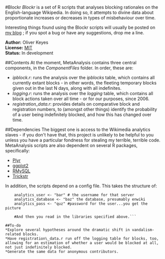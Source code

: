 #Blockr
_Blockr_ is a set of R scripts that analyses blocking rationales on the English-language Wikipedia. In doing so, it attempts to divine data about proportionate increases or decreases in types of misbehaviour over time.

Interesting things found using the Blockr scripts will usually be posted on [my blog](https://blog.ironholds.org) ; if you spot a bug or have any suggestions, drop me a line.

__Author:__ Oliver Keyes<br>
__License:__ [MIT](http://opensource.org/licenses/MIT)<br>
__Status:__ In development

##Contents
At the moment, MetaAnalysis contains three central components, in the _ComponentFiles_ folder. In order, these are:

* _ipblock.r_: runs the analysis over the _ipblocks_ table, which contains all currently extant blocks - in other words, the fleeting temporary blocks given out in the last N days, along with all indefinites.
* _logging.r_: runs the analysis over the _logging_ table, which contains all block actions taken over all time - or for our purposes, since 2006. 
* _registration\_data.r_: provides details on comparative block and registration numbers, to (amongst other things) identify the probability of a user being indefinitely blocked, and how this has changed over time.

##Dependencies
The biggest one is access to the Wikimedia analytics slaves - if you don't have that, this project is unlikely to be helpful to you unless you have a particular fondness for stealing my terrible, terrible code. MetaAnalysis scripts are also dependent on several R packages, specifically:

* [Plyr](https://plyr.had.co.nz/)
* [ggplot2](https://ggplot2.org/)
* [RMySQL](https://cran.r-project.org/web/packages/RMySQL/index.html)
* [Trickstr](https://github.com/Ironholds/trickstr)

In addition, the scripts depend on a config file. This takes the structure of:
```analytics_server <- "foo" #the server that contains the db you're running this on - presumably s1-analytics-slave.eqiad.wmnet
	analytics_user <- "bar" # the username for that server
	analytics_database <- "baz" the database, presumably enwiki
	analytics_pass <- "quz" #password for the user...you get the picture
	
	#And then you read in the libraries specified above.```
	
##To-do
*Explore several hypotheses around the dramatic shift in vandalism-related blocks.
*Have registration\_data.r run off the logging table for blocks, too, allowing for an estimation of whether a user would be blocked at all, not just indefinitely blocked.
*Generate the same data for anonymous contributors.
